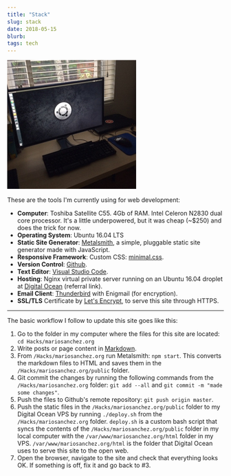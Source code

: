 ```yaml
---
title: "Stack"
slug: stack
date: 2018-05-15
blurb: 
tags: tech
---
```


<img src="../img/ubuntu2.jpg" class="profile medium" alt="home computer">

These are the tools I'm currently using for web development:

- **Computer**: Toshiba Satellite C55. 4Gb of RAM. Intel Celeron N2830 dual core processor.  It's a little underpowered, but it was cheap (~$250) and does the trick for now. 
- **Operating System**: Ubuntu 16.04 LTS
- **Static Site Generator**: [Metalsmith](https://metalsmith.io), a simple, pluggable static site generator made with JavaScript.
- **Responsive Framework**: Custom CSS: [minimal.css](/css/minimal.css).
- **Version Control**: [Github](https://github.com/mariobox).
- **Text Editor**: [Visual Studio Code](https://code.visualstudio.com/).
- **Hosting**: Nginx virtual private server running on an Ubuntu 16.04 droplet at [Digital Ocean](https://m.do.co/c/b96aa4f9fdfd) (referral link).
- **Email Client**: [Thunderbird](https://www.thunderbird.net/en-US/) with Enigmail (for encryption).
- **SSL/TLS** Certificate by [Let's Encrypt](https://letsencrypt.org), to serve this site through HTTPS.

-------

The basic workflow I follow to update this site goes like this:

1. Go to the folder in my computer where the files for this site are located: `cd Hacks/mariosanchez.org`
2. Write posts or page content in [Markdown](https://daringfireball.net/projects/markdown/).
3. From `/Hacks/mariosanchez.org` run Metalsmith: `npm start`. This converts the markdown files to HTML and saves them in the `/Hacks/mariosanchez.org/public` folder.
4. Git commit the changes by running the following commands from the `/Hacks/mariosanchez.org` folder: `git add --all` and `git commit -m "made some changes"`.
5. Push the files to Github's remote repository: `git push origin master`.
6. Push the static files in the `/Hacks/mariosanchez.org/public` folder to my Digital Ocean VPS by running `./deploy.sh` from the `/Hacks/mariosanchez.org` folder. `deploy.sh` is a custom bash script that syncs the contents of the `/Hacks/mariosanchez.org/public` folder in my local computer with the `/var/www/mariosanchez.org/html` folder in my VPS. `/var/www/mariosanchez.org/html` is the folder that Digital Ocean uses to serve this site to the open web.
7. Open the browser, navigate to the site and check that everything looks OK. If something is off, fix it and go back to #3.

